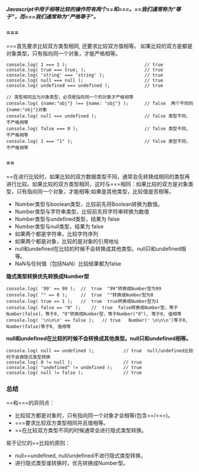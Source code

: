 ##### Javascript中用于相等比较的操作符有两个==和===。==我们通常称为“等于”，而===我们通常称为“严格等于”。

### ===
===首先要求比较双方类型相同, 还要求比较双方值相等。 如果比较的双方是都是对象类型，只有指向同一个对象，才能严格相等。<br>

	console.log( 1 === 1 );                             // true
    console.log( true === true; );                      // true
    console.log( 'string' === 'string' );               // true
    console.log( null === null );                       // true
    console.log( undefined === undefined );             // true

    // 类型相同且为对象类型，必须是指向同一个的对象才严格相等
    console.log( {name:"obj"} !== {name: "obj"} );      // false  两个不同的{name:"obj"}对象
    console.log( null === undefined );                  // false 类型不同，不严格相等
    console.log( false === 0 );                         // false 类型不同，不严格相等
    console.log( 1 === "1" );                           // false 类型不同，不严格相等

### ==
==在进行比较时，如果比较的双方数据类型不同，通常会先转换成相同的类型再进行比较。如果比较的双方类型相同，这时与===相同：如果比较的双方是对象类型，只有指向同一个对象，才能相等;如果是其他类型，比较值是否相等。<br>

- Number类型与boolean类型，比较前先将Boolean转换为数值。
- Number类型与字符串类型，比较前先将字符串转换为数值
- Number类型与undefined类型，结果为 false
- Number类型与null类型，结果为 false
- 如果两个都是字符串，比较字符序列
- 如果两个都是对象，比较的是对象的引用地址
- null和undefined在比较的时候不会转换成其他类型。null只和undefined相等。
- NaN与任何值（包括NaN）比较结果都为false

**隐式类型转换优先转换成Number型**<br>

    console.log( '99' == 99 );  //  true  "99"转换成Number型为99
    console.log( "" == 0 );     //  true  ""转换成Number型为0
    console.log( true == 1 );   //  true  true转换成Number型为1
    console.log( false == "0" );    //  true  false转换成Number型，等于 Number(false)，等于0, "0"转换成Number型，等于Number("0"), 等于0, 值相等
    console.log( '\n\n\n' == false );   // true   Number(' \n\n\n')等于0, Number(false)等于0, 值相等

**null和undefined在比较的时候不会转换成其他类型。null只和undefined相等。**<br>

	console.log( null == undefined );           // true  null/undefined比较时不会做隐式类型转换
	console.log( 0 != null );                   // true 
	console.log( "undefined" != undefined );    // true 
	console.log( null != false );               // true 

### 总结
==和===的异同点：<br>

- 比较双方都是对象时，只有指向同一个对象才会相等(包含==/===)。
- ===要求比较双方类型相同并且值相等。
- ==在比较双方类型不同的时候通常会进行隐式类型转换。

易于记忆的==比较的原则：<br>

- null==undefined, null/undefined不进行隐式类型转换。
- 进行隐式类型或转换时，优先转换成Number型。
